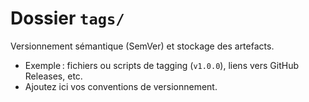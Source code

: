 # Dossier `tags/`

Versionnement sémantique (SemVer) et stockage des artefacts.

- Exemple : fichiers ou scripts de tagging (`v1.0.0`), liens vers GitHub Releases, etc.
- Ajoutez ici vos conventions de versionnement.
